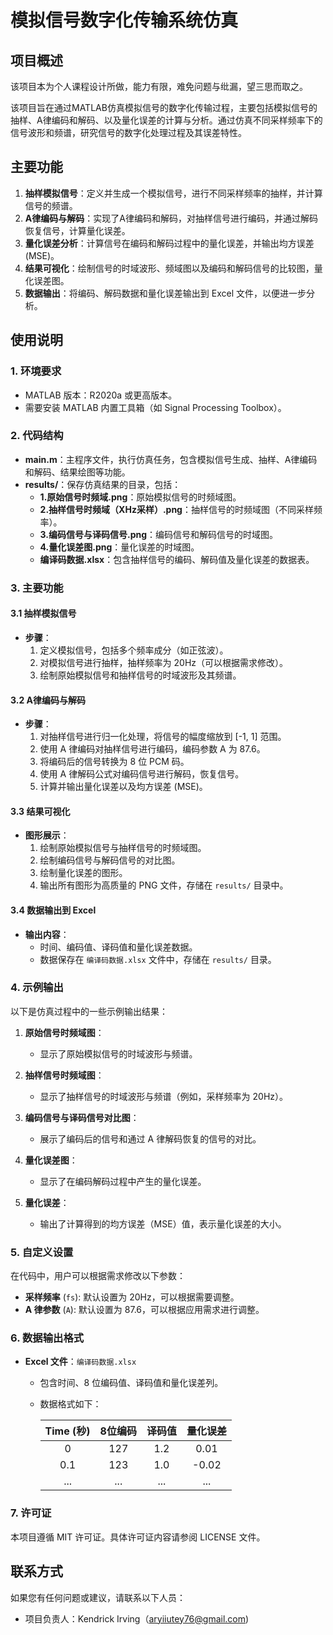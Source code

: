 # 模拟信号数字化传输系统仿真

## 项目概述

该项目本为个人课程设计所做，能力有限，难免问题与纰漏，望三思而取之。

该项目旨在通过MATLAB仿真模拟信号的数字化传输过程，主要包括模拟信号的抽样、A律编码和解码、以及量化误差的计算与分析。通过仿真不同采样频率下的信号波形和频谱，研究信号的数字化处理过程及其误差特性。

## 主要功能

1. **抽样模拟信号**：定义并生成一个模拟信号，进行不同采样频率的抽样，并计算信号的频谱。
2. **A律编码与解码**：实现了A律编码和解码，对抽样信号进行编码，并通过解码恢复信号，计算量化误差。
3. **量化误差分析**：计算信号在编码和解码过程中的量化误差，并输出均方误差 (MSE)。
4. **结果可视化**：绘制信号的时域波形、频域图以及编码和解码信号的比较图，量化误差图。
5. **数据输出**：将编码、解码数据和量化误差输出到 Excel 文件，以便进一步分析。

## 使用说明

### 1. 环境要求

- MATLAB 版本：R2020a 或更高版本。
- 需要安装 MATLAB 内置工具箱（如 Signal Processing Toolbox）。

### 2. 代码结构

- **main.m**：主程序文件，执行仿真任务，包含模拟信号生成、抽样、A律编码和解码、结果绘图等功能。
- **results/**：保存仿真结果的目录，包括：
  - **1.原始信号时频域.png**：原始模拟信号的时频域图。
  - **2.抽样信号时频域（XHz采样）.png**：抽样信号的时频域图（不同采样频率）。
  - **3.编码信号与译码信号.png**：编码信号和解码信号的时域图。
  - **4.量化误差图.png**：量化误差的时域图。
  - **编译码数据.xlsx**：包含抽样信号的编码、解码值及量化误差的数据表。
  
### 3. 主要功能

#### 3.1 抽样模拟信号

- **步骤**：
  1. 定义模拟信号，包括多个频率成分（如正弦波）。
  2. 对模拟信号进行抽样，抽样频率为 20Hz（可以根据需求修改）。
  3. 绘制原始模拟信号和抽样信号的时域波形及其频谱。

#### 3.2 A律编码与解码

- **步骤**：
  1. 对抽样信号进行归一化处理，将信号的幅度缩放到 [-1, 1] 范围。
  2. 使用 A 律编码对抽样信号进行编码，编码参数 A 为 87.6。
  3. 将编码后的信号转换为 8 位 PCM 码。
  4. 使用 A 律解码公式对编码信号进行解码，恢复信号。
  5. 计算并输出量化误差以及均方误差 (MSE)。

#### 3.3 结果可视化

- **图形展示**：
  1. 绘制原始模拟信号与抽样信号的时频域图。
  2. 绘制编码信号与解码信号的对比图。
  3. 绘制量化误差的图形。
  4. 输出所有图形为高质量的 PNG 文件，存储在 `results/` 目录中。

#### 3.4 数据输出到 Excel

- **输出内容**：
  - 时间、编码值、译码值和量化误差数据。
  - 数据保存在 `编译码数据.xlsx` 文件中，存储在 `results/` 目录。

### 4. 示例输出

以下是仿真过程中的一些示例输出结果：

1. **原始信号时频域图**：
   - 显示了原始模拟信号的时域波形与频谱。

2. **抽样信号时频域图**：
   - 显示了抽样信号的时域波形与频谱（例如，采样频率为 20Hz）。

3. **编码信号与译码信号对比图**：
   - 展示了编码后的信号和通过 A 律解码恢复的信号的对比。

4. **量化误差图**：
   - 显示了在编码解码过程中产生的量化误差。

5. **量化误差**：
   - 输出了计算得到的均方误差（MSE）值，表示量化误差的大小。

### 5. 自定义设置

在代码中，用户可以根据需求修改以下参数：
- **采样频率** (`fs`): 默认设置为 20Hz，可以根据需要调整。
- **A 律参数** (`A`): 默认设置为 87.6，可以根据应用需求进行调整。

### 6. 数据输出格式

- **Excel 文件**：`编译码数据.xlsx`
  - 包含时间、8 位编码值、译码值和量化误差列。
  - 数据格式如下：

    | Time (秒) | 8位编码 | 译码值 | 量化误差 |
    | :-------: | :-----: | :----: | :------: |
    |     0     |   127   |  1.2   |   0.01   |
    |    0.1    |   123   |  1.0   |  -0.02   |
    |    ...    |   ...   |  ...   |   ...    |

### 7. 许可证

本项目遵循 MIT 许可证。具体许可证内容请参阅 LICENSE 文件。

## 联系方式

如果您有任何问题或建议，请联系以下人员：

- 项目负责人：Kendrick Irving（aryiiutey76@gmail.com)